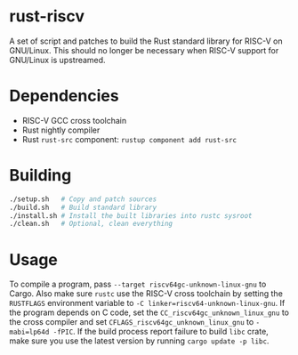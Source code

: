 # rust-riscv
A set of script and patches to build the Rust standard library for RISC-V on GNU/Linux.
This should no longer be necessary when RISC-V support for GNU/Linux is upstreamed.

# Dependencies
- RISC-V GCC cross toolchain
- Rust nightly compiler
- Rust `rust-src` component: `rustup component add rust-src`

# Building
```bash
./setup.sh   # Copy and patch sources
./build.sh   # Build standard library
./install.sh # Install the built libraries into rustc sysroot
./clean.sh   # Optional, clean everything
```

# Usage
To compile a program, pass `--target riscv64gc-unknown-linux-gnu` to Cargo.
Also make sure `rustc` use the RISC-V cross toolchain by setting the `RUSTFLAGS` environment variable to `-C linker=riscv64-unknown-linux-gnu`.
If the program depends on C code, set the `CC_riscv64gc_unknown_linux_gnu` to the cross compiler and set `CFLAGS_riscv64gc_unknown_linux_gnu` to `-mabi=lp64d -fPIC`.
If the build process report failure to build `libc` crate, make sure you use the latest version by running `cargo update -p libc`.
